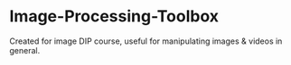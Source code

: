 Image-Processing-Toolbox
========================

Created for image DIP course, useful for manipulating images &amp; videos in general.
